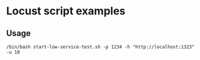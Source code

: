 # Locust script examples

## Usage 

    /bin/bash start-low-service-test.sh -p 1234 -h "http://localhost:1323" -u 10

